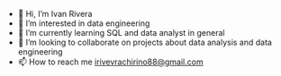 - 👋 Hi, I’m Ivan Rivera
- 👀 I’m interested in data engineering
- 🌱 I’m currently learning SQL and data analyst in general
- 💞️ I’m looking to collaborate on projects about data analysis and data engineering
- 📫 How to reach me irivevrachirino88@gmail.com

<!---
iriverachirino88/iriverachirino88 is a ✨ special ✨ repository because its `README.md` (this file) appears on your GitHub profile.
You can click the Preview link to take a look at your changes.
--->
